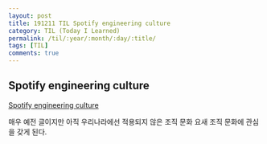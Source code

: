```yaml
---
layout: post
title: 191211 TIL Spotify engineering culture
category: TIL (Today I Learned)
permalink: /til/:year/:month/:day/:title/
tags: [TIL]
comments: true
---
```


## Spotify engineering culture

[Spotify engineering culture](https://labs.spotify.com/2014/03/27/spotify-engineering-culture-part-1/)

매우 예전 글이지만 아직 우리나라에선 적용되지 않은 조직 문화
요새 조직 문화에 관심을 갖게 된다.